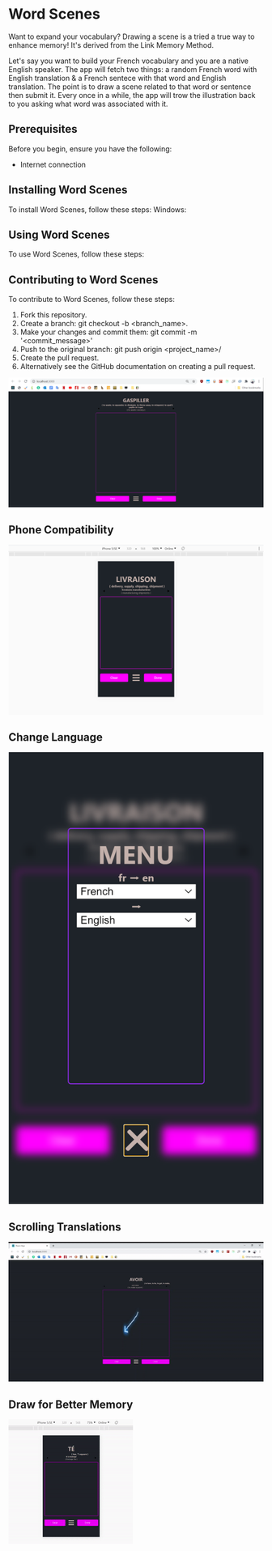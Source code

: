 # Word Scenes
Want to expand your vocabulary? Drawing a scene is a tried a true way to enhance memory! It's derived from the Link Memory Method.

Let's say you want to build your French vocabulary and you are a native English speaker. The app will fetch two things: a random French word with English translation & a French sentece with that word and English translation. The point is to draw a scene related to that word or sentence then submit it. Every once in a while, the app will trow the illustration back to you asking what word was associated with it.

## Prerequisites
Before you begin, ensure you have the following:
* Internet connection

## Installing Word Scenes
To install Word Scenes, follow these steps:
Windows:

## Using Word Scenes
To use Word Scenes, follow these steps:

## Contributing to Word Scenes
To contribute to Word Scenes, follow these steps:
1. Fork this repository.
2. Create a branch: git checkout -b <branch_name>.
3. Make your changes and commit them: git commit -m '<commit_message>'
4. Push to the original branch: git push origin <project_name>/<location>
5. Create the pull request.
6. Alternatively see the GitHub documentation on creating a pull request.

![til](./assets/gaspiller.png)

## Phone Compatibility

![til](assets/Livraison.png)

## Change Language

![til](./assets/Menu.png)

## Scrolling Translations

![til](./assets/AVOIRezgif.com-video-to-gif.gif)

## Draw for Better Memory

![til](./assets/ezgif.com-crop.gif)
